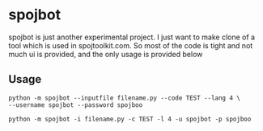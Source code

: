 spojbot
=======

spojbot is just another experimental project.
I just want to make clone of a tool which is
used in spojtoolkit.com.
So most of the code is tight and not much ui
is provided, and the only usage is provided
below

Usage
-----

    python -m spojbot --inputfile filename.py --code TEST --lang 4 \
    --username spojbot --password spojboo

    python -m spojbot -i filename.py -c TEST -l 4 -u spojbot -p spojboo
